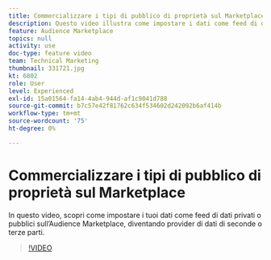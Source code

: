 ```yaml
---
title: Commercializzare i tipi di pubblico di proprietà sul Marketplace
description: Questo video illustra come impostare i dati come feed di dati privati o pubblici sull’Audience Marketplace, diventando provider di dati di seconde o terze parti.
feature: Audience Marketplace
topics: null
activity: use
doc-type: feature video
team: Technical Marketing
thumbnail: 331721.jpg
kt: 6802
role: User
level: Experienced
exl-id: 15a01564-fa14-4ab4-944d-af1c9041d788
source-git-commit: b7c57e42f81762c634f534602d242092b6af414b
workflow-type: tm+mt
source-wordcount: '75'
ht-degree: 0%

---
```


# Commercializzare i tipi di pubblico di proprietà sul Marketplace

In questo video, scopri come impostare i tuoi dati come feed di dati privati o pubblici sull’Audience Marketplace, diventando provider di dati di seconde o terze parti.

>[!VIDEO](https://video.tv.adobe.com/v/331721/?quality=12&learn=on)
